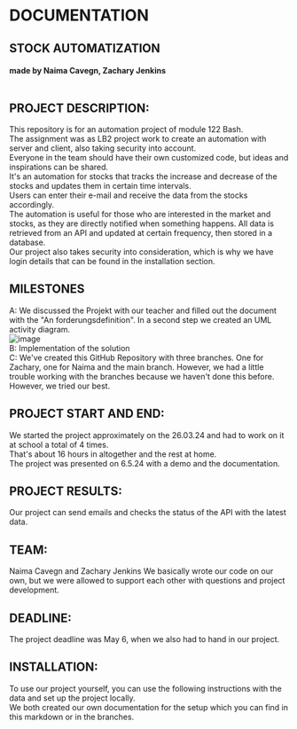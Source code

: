 # DOCUMENTATION
## STOCK AUTOMATIZATION
#### made by Naima Cavegn, Zachary Jenkins <br><br>

## PROJECT DESCRIPTION:
This repository is for an automation project of module 122 Bash. <br>
The assignment was as LB2 project work to create an automation with server and client, also taking security into account.<br>
Everyone in the team should have their own customized code, but ideas and inspirations can be shared. <br>
It's an automation for stocks that tracks the increase and decrease of the stocks and updates them in certain time intervals.<br>
Users can enter their e-mail and receive the data from the stocks accordingly.<br>
The automation is useful for those who are interested in the market and stocks, as they are directly notified when something happens. 
All data is retrieved from an API and updated at certain frequency, then stored in a database.<br>
Our project also takes security into consideration, which is why we have login details that can be found in the installation section.<br>

## MILESTONES
A: We discussed the Projekt with our teacher and filled out the document with the "An forderungsdefinition". In a second step we created an UML  activity diagram. <br>
![image](https://github.com/naica922/Modul_122_Aktien/assets/150661049/d998ba72-3e48-4ea9-b3ba-16963a2ba9c3)
<br>
B: Implementation of the solution <br>
C: We've created this GitHub Repository with three branches. One for Zachary, one for Naima and the main branch. However, we had a little trouble working with the branches because we haven't done this before. However, we tried our best.

## PROJECT START AND END:
We started the project approximately on the 26.03.24 and had to work on it at school a total of 4 times. <br>
That's about 16 hours in altogether and the rest at home. <br>
The project was presented on 6.5.24 with a demo and the documentation.

## PROJECT RESULTS:
Our project can send emails and checks the status of the API with the latest data.

## TEAM:
Naima Cavegn and Zachary Jenkins
We basically wrote our code on our own, but we were allowed to support each other with questions and project development.

## DEADLINE:
The project deadline was May 6, when we also had to hand in our project.

## INSTALLATION:
To use our project yourself, you can use the following instructions with the data and set up the project locally.<br>
We both created our own documentation for the setup which you can find in this markdown or in the branches.

